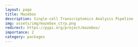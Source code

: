 ```yaml
---
layout: page
title: Mazebox
description: Single-cell Transcriptomics Analysis Pipeline
img: assets/img/mazebox_ctrp.png
redirect: https://pypi.org/project/mazebox/
importance: 2
category: packages
---
```

